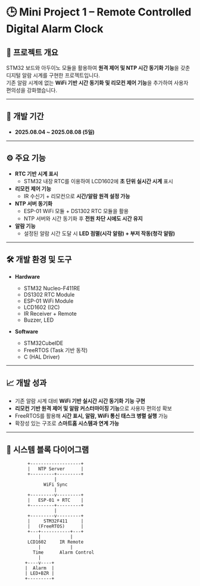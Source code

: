 # 🕒 Mini Project 1 – Remote Controlled Digital Alarm Clock

## 📌 프로젝트 개요
STM32 보드와 아두이노 모듈을 활용하여 **원격 제어 및 NTP 시간 동기화 기능**을 갖춘 디지털 알람 시계를 구현한 프로젝트입니다.  
기존 알람 시계에 없는 **WiFi 기반 시간 동기화 및 리모컨 제어 기능**을 추가하여 사용자 편의성을 강화했습니다.

---

## 🔧 개발 기간
- **2025.08.04 ~ 2025.08.08 (5일)**

---

## ⚙️ 주요 기능
- **RTC 기반 시계 표시**
  - STM32 내장 RTC를 이용하여 LCD1602에 **초 단위 실시간 시계** 표시  
- **리모컨 제어 기능**
  - IR 수신기 + 리모컨으로 **시간/알람 원격 설정 가능**  
- **NTP 서버 동기화**
  - ESP-01 WiFi 모듈 + DS1302 RTC 모듈을 활용  
  - NTP 서버와 시간 동기화 후 **전원 차단 시에도 시간 유지**  
- **알람 기능**
  - 설정된 알람 시간 도달 시 **LED 점멸(시각 알람) + 부저 작동(청각 알람)**  

---

## 🛠️ 개발 환경 및 도구
- **Hardware**
  - STM32 Nucleo-F411RE  
  - DS1302 RTC Module  
  - ESP-01 WiFi Module  
  - LCD1602 (I2C)  
  - IR Receiver + Remote  
  - Buzzer, LED  

- **Software**
  - STM32CubeIDE  
  - FreeRTOS (Task 기반 동작)  
  - C (HAL Driver)  

---

## 📈 개발 성과
- 기존 알람 시계 대비 **WiFi 기반 실시간 시간 동기화 기능 구현**
- **리모컨 기반 원격 제어 및 알람 커스터마이징 기능**으로 사용자 편의성 확보
- FreeRTOS를 활용해 **시간 표시, 알람, WiFi 통신 태스크 병렬 실행** 가능
- 확장성 있는 구조로 **스마트홈 시스템과 연계 가능**

---

## 📸 시스템 블록 다이어그램
```plaintext
        +-------------------+
        |   NTP Server      |
        +---------+---------+
                  |
              WiFi Sync
                  |
        +---------v---------+
        |   ESP-01 + RTC    |
        +---------+---------+
                  |
        +---------v---------+
        |     STM32F411     |
        |   (FreeRTOS)      |
        +---+-----------+---+
            |           |
        LCD1602     IR Remote
            |           |
          Time      Alarm Control
            |
       +----v----+
       |  Alarm  |
       | LED+BZR |
       +---------+
